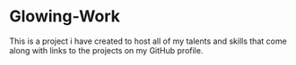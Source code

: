 # Glowing-Work
This is a project i have created to host all of my talents and skills that come along with links to the projects on my GitHub profile. 


